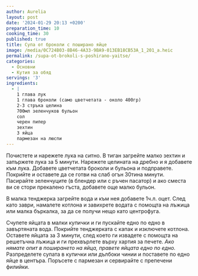 ```yaml
---
author: Aurelia
layout: post
date: '2024-01-29 20:13 +0200'
preparation_time: 10
cooking_time: 30
published: true
title: Супа от броколи с поширано яйце
image: /media/0C724B03-8B46-4A33-9BA9-013EB18CB53A_1_201_a.heic
permalink: /supa-ot-brokoli-s-poshirano-yaitse/
categories:
  - Основни
  - Кутия за обяд
servings: '3'
ingredients:
  - |
    1 глава лук
    1 глава броколи (само цветчетата - около 400гр)
    2-3 стръка целина
    700мл зеленчуков бульон
    сол
    черен пипер 
    зехтин
    3 яйца
    пармезан на люспи
---
```

Почистете и нарежете лука на ситно. В тиган загрейте малко зехтин и запържете лука за 5 минути. 
Нарежете целината на дребно и я добавете към лука. Добавете цветчетата броколи и бульона и подправете. Покрийте и оставете да се готви на слаб огън 30тина минути.
Пасирайте зеленчуците (в блендер или с ръчен пасатор) и ако сместа ви се стори прекалено гъста, добавете още малко бульон.

В малка тенджерка загрейте вода и към нея добавете 1ч.л. оцет. 
След като заври, намалете котлона и завихрете водата с помощта на лъжица или малка бъркалка, за да се получи нещо като центрофуга. 

Счупете яйцата в малки купички и ги пускайте едно по едно в завъртяната вода. 
Покрийте тенджерката с капак и изключете котлона. Оставете яйцата за 3 минути, след което ги извадете с помощта на решетъчна лъжица и ги прехвърлете върху хартия за печете.
_Ако нямате опит в поширането на яйца, правете яйцата едно по едно._
Разпределете супата в купички или дълбоки чинии и поставете по едно яйце в центъра. Поръсете с пармезан и сервирайте с препечени филийки.
